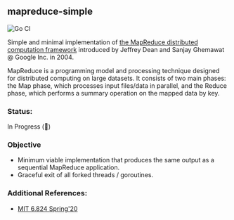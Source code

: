 ## mapreduce-simple

![Go CI](https://github.com/Vismay-dev/mapreduce-simple/actions/workflows/go-format.yml/badge.svg)

Simple and minimal implementation of [the MapReduce distributed computation framework](https://static.googleusercontent.com/media/research.google.com/en//archive/mapreduce-osdi04.pdf) introduced by Jeffrey Dean and Sanjay Ghemawat @ Google Inc. in 2004.

MapReduce is a programming model and processing technique designed for distributed computing on large datasets. It consists of two main phases: the Map phase, which processes input files/data in parallel, and the Reduce phase, which performs a summary operation on the mapped data by key.

### Status:

In Progress (🚧)

### Objective

- Minimum viable implementation that produces the same output as a sequential MapReduce application.
- Graceful exit of all forked threads / goroutines.

### Additional References:

- [MIT 6.824 Spring'20](https://www.youtube.com/watch?v=cQP8WApzIQQ&list=PLrw6a1wE39_tb2fErI4-WkMbsvGQk9_UB&ab_channel=MIT6.824%3ADistributedSystems)
